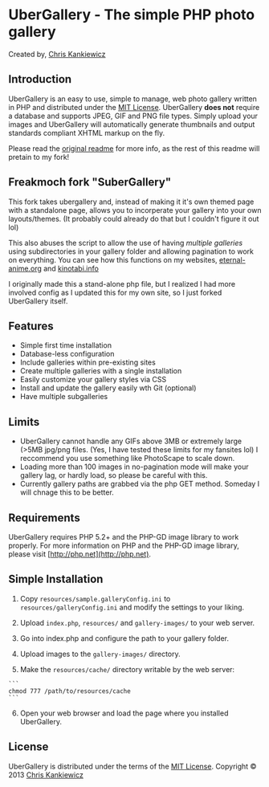 UberGallery - The simple PHP photo gallery
==========================================
Created by, [Chris Kankiewicz](http://www.ChrisKankiewicz.com)


Introduction
------------
UberGallery is an easy to use, simple to manage, web photo gallery written in PHP and distributed
under the [MIT License](http://www.opensource.org/licenses/mit-license.php). UberGallery
**does not** require a database and supports JPEG, GIF and PNG file types. Simply upload your images
and UberGallery will automatically generate thumbnails and output standards compliant XHTML markup
on the fly.

Please read the [original readme](https://github.com/UberGallery/UberGallery/blob/master/README.md) for more info, as the rest of this readme
will pretain to my fork!

Freakmoch fork "SuberGallery"
------------

This fork takes ubergallery and, instead of making it it's own themed page with a standalone page, allows you 
to incorperate your gallery into your own layouts/themes. (It probably could already do that but I couldn't figure it
out lol)

This also abuses the script to allow the use of having *multiple galleries* using subdirectories in
your gallery folder and allowing pagination to work on everything. You can see how this functions on my websites,
[eternal-anime.org](https://eternal-anime.org/gallery.php) and [kinotabi.info](https://kinotabi.info/gallery.php)


I originally made this a stand-alone php file, but I realized I had more involved config as I updated this for
my own site, so I just forked UberGallery itself.


Features
--------
  * Simple first time installation
  * Database-less configuration
  * Include galleries within pre-existing sites
  * Create multiple galleries with a single installation
  * Easily customize your gallery styles via CSS
  * Install and update the gallery easily wth Git (optional)
  * Have multiple subgalleries

Limits
--------

   * UberGallery cannot handle any GIFs above 3MB or extremely large (>5MB jpg/png files. (Yes, I have tested these limits
for my fansites lol) I reccommend you use something like PhotoScape to scale down.
   * Loading more than 100 images in no-pagination mode will make your gallery lag, or hardly load, so please be careful with this.
   * Currently gallery paths are grabbed via the php GET method. Someday I will chnage this to be better.

Requirements
------------
UberGallery requires PHP 5.2+ and the PHP-GD image library to work properly. For more information on
PHP and the PHP-GD image library, please visit [http://php.net](http://php.net).


Simple Installation
-------------------
  1. Copy `resources/sample.galleryConfig.ini` to `resources/galleryConfig.ini` and modify the settings
to your liking.

  2. Upload `index.php`, `resources/` and `gallery-images/` to your web server.

  3. Go into index.php and configure the path to your gallery folder. 

  4. Upload images to the `gallery-images/` directory.

  5. Make the `resources/cache/` directory writable by the web server:

    ```
    chmod 777 /path/to/resources/cache
    ```

  6. Open your web browser and load the page where you installed UberGallery.

License
-------
UberGallery is distributed under the terms of the
[MIT License](http://www.opensource.org/licenses/mit-license.php).
Copyright © 2013 [Chris Kankiewicz](http://www.chriskankiewicz.com)
